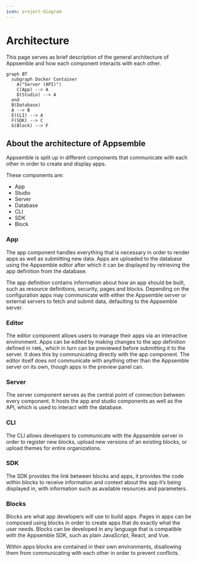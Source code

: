 ```yaml
---
icon: project-diagram
---
```


# Architecture

This page serves as brief description of the general architecture of Appsemble and how each
component interacts with each other.

```mermaid
graph BT
  subgraph Docker Container
    A("Server (API)")
    C(App) --> A
    D(Studio) --> A
  end
  B(Database)
  A --> B
  E(CLI) --> A
  F(SDK) --> C
  G(Block) --> F
```

## About the architecture of Appsemble

Appsemble is split up in different components that communicate with each other in order to create
and display apps.

These components are:

- App
- Studio
- Server
- Database
- CLI
- SDK
- Block

### App

The app component handles everything that is necessary in order to render apps as well as submitting
new data. Apps are uploaded to the database using the Appsemble editor after which it can be
displayed by retrieving the app definition from the database.

The app definition contains information about how an app should be built, such as resource
definitions, security, pages and blocks. Depending on the configuration apps may communicate with
either the Appsemble server or external servers to fetch and submit data, defaulting to the
Appsemble server.

### Editor

The editor component allows users to manage their apps via an interactive environment. Apps can be
edited by making changes to the app definition defined in `YAML`, which in turn can be previewed
before submitting it to the server. It does this by communicating directly with the app component.
The editor itself does _not_ communicate with anything other than the Appsemble server on its own,
though apps in the preview panel can.

### Server

The server component serves as the central point of connection between every component. It hosts the
app and studio components as well as the API, which is used to interact with the database.

### CLI

The CLI allows developers to communicate with the Appsemble server in order to register new blocks,
upload new versions of an existing blocks, or upload themes for entire organizations.

### SDK

The SDK provides the link between blocks and apps, it provides the code within blocks to receive
information and context about the app it’s being displayed in, with information such as available
resources and parameters.

### Blocks

Blocks are what app developers will use to build apps. Pages in apps can be composed using blocks in
order to create apps that do exactly what the user needs. Blocks can be developed in any language
that is compatible with the Appsemble SDK, such as plain JavaScript, React, and Vue.

Within apps blocks are contained in their own environments, disallowing them from communicating with
each other in order to prevent conflicts.
